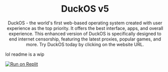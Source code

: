 <h1 align="center">DuckOS v5</h1>
<p align="center">DuckOS - the world's first web-based operating system created with user experience as the top priority. It offers the best interface, apps, and overall experience. This enhanced version of DuckOS is specifically designed to end internet censorship, featuring the latest proxies, popular games, and more. Try DuckOS today by clicking on the website URL.</p>
lol readme is a wip



[![Run on Replit](https://raw.githubusercontent.com/BinBashBanana/deploy-buttons/master/buttons/remade/replit.svg)](https://replit.com/github/osaka-lol/DuckOS-V5)
